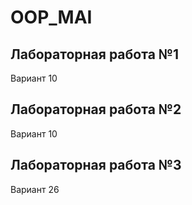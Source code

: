 # OOP_MAI
## Лабораторная работа №1
Вариант 10
## Лабораторная работа №2
Вариант 10
## Лабораторная работа №3
Вариант 26